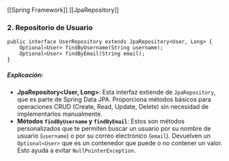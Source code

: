 
[[Spring Framework]] [[JpaRepository]]
### 2. Repositorio de Usuario

```
public interface UserRepository extends JpaRepository<User, Long> {
    Optional<User> findByUsername(String username);
    Optional<User> findByEmail(String email);
}
```
##### Explicación:

- **JpaRepository<User, Long>**: Esta interfaz extiende de `JpaRepository`, que es parte de Spring Data JPA. Proporciona métodos básicos para operaciones CRUD (Create, Read, Update, Delete) sin necesidad de implementarlos manualmente.
- **Métodos `findByUsername` y `findByEmail`**: Estos son métodos personalizados que te permiten buscar un usuario por su nombre de usuario (`username`) o por su correo electrónico (`email`). Devuelven un `Optional<User>` que es un contenedor que puede o no contener un valor. Esto ayuda a evitar `NullPointerException`.